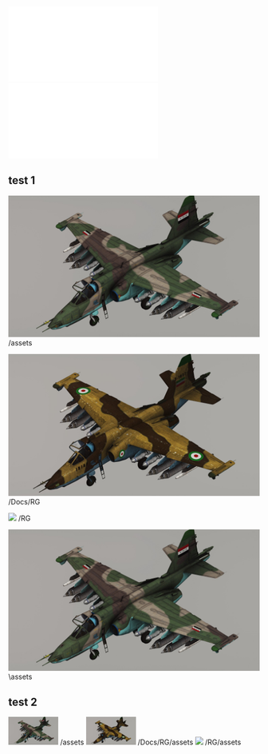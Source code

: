 <a href="/docs/tfo-aa-guide.pdf" class="image fit"><img src="\docs\tfo-aa-guide.pdf" alt=""></a>

<embed src="docs/tfo-aa-guide.pdf" type="application/pdf">

<embed src="/docs/tfo-aa-guide.pdf" type="application/pdf">


## test 1
![](/assets/images/AA/su-25-IA.jpg) /assets

![](/docs/RoleGuide/assets/Images/AA/su-25-IA.jpg) /Docs/RG 

![](/RoleGuide/assets/Images/AA/su-25-IA.jpg) /RG

![](\assets/Images/AA/su-25-IA.jpg) \assets


## test 2

<p float="left">
  <img src="/assets/images/AA/su-25-IA.jpg" width="100" /> /assets
  <img src="/docs/RoleGuide/assets/Images/AA/su-25-IA.jpg" width="100" />  /Docs/RG/assets
  <img src="/RoleGuide/assets/Images/AA/su-25-IA.jpg" width="100" />  /RG/assets

</p>